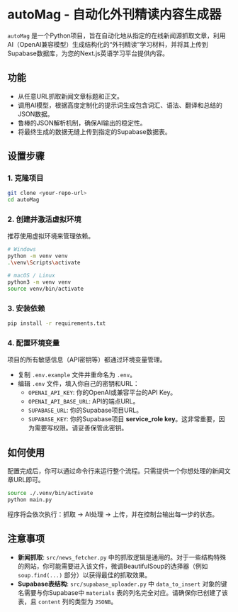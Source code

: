 # autoMag - 自动化外刊精读内容生成器

`autoMag` 是一个Python项目，旨在自动化地从指定的在线新闻源抓取文章，利用AI（OpenAI兼容模型）生成结构化的“外刊精读”学习材料，并将其上传到Supabase数据库，为您的Next.js英语学习平台提供内容。

## 功能

- 从任意URL抓取新闻文章标题和正文。
- 调用AI模型，根据高度定制化的提示词生成包含词汇、语法、翻译和总结的JSON数据。
- 鲁棒的JSON解析机制，确保AI输出的稳定性。
- 将最终生成的数据无缝上传到指定的Supabase数据表。

## 设置步骤

### 1. 克隆项目

```bash
git clone <your-repo-url>
cd autoMag
```

### 2. 创建并激活虚拟环境

推荐使用虚拟环境来管理依赖。

```bash
# Windows
python -m venv venv
.\venv\Scripts\activate

# macOS / Linux
python3 -m venv venv
source venv/bin/activate
```

### 3. 安装依赖

```bash
pip install -r requirements.txt
```

### 4. 配置环境变量

项目的所有敏感信息（API密钥等）都通过环境变量管理。

- 复制 `.env.example` 文件并重命名为 `.env`。
- 编辑 `.env` 文件，填入你自己的密钥和URL：
  - `OPENAI_API_KEY`: 你的OpenAI或兼容平台的API Key。
  - `OPENAI_API_BASE_URL`: API的端点URL。
  - `SUPABASE_URL`: 你的Supabase项目URL。
  - `SUPABASE_KEY`: 你的Supabase项目 **service_role key**。这非常重要，因为需要写权限。请妥善保管此密钥。

## 如何使用

配置完成后，你可以通过命令行来运行整个流程。只需提供一个你想处理的新闻文章URL即可。

```bash
source ./.venv/bin/activate
python main.py 
```

程序将会依次执行：抓取 -> AI处理 -> 上传，并在控制台输出每一步的状态。

## 注意事项

- **新闻抓取**: `src/news_fetcher.py` 中的抓取逻辑是通用的。对于一些结构特殊的网站，你可能需要进入该文件，微调BeautifulSoup的选择器（例如 `soup.find(...)` 部分）以获得最佳的抓取效果。
- **Supabase表结构**: `src/supabase_uploader.py` 中 `data_to_insert` 对象的键名需要与你Supabase中 `materials` 表的列名完全对应。请确保你已创建了该表，且 `content` 列的类型为 `JSONB`。
